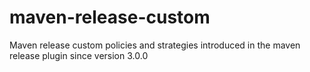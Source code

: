 # maven-release-custom
Maven release custom policies and strategies introduced in the maven release plugin since version 3.0.0
